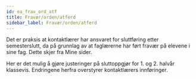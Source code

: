 ```yaml
---
id: ea_frav_ord_atf
title: Fravær/orden/atferd
sidebar_label: Fravær/orden/atferd
---
```

 Det er praksis at kontaktlærer har ansvaret for sluttføring etter semesterslutt, da på grunnlag av at faglærerne har ført fravær på elevene i sine fag. Dette skjer fra Mine sider.
 
 Her er det mulig å gjøre justeringer på sluttoppgjør for 1. og 2. halvår klassevis. Endringene herfra overstyrer kontaktlærers innføringer.
 


